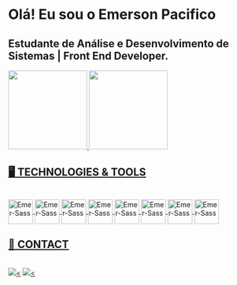 
# Olá! Eu sou o Emerson Pacifico 

## Estudante de Análise e Desenvolvimento de Sistemas | Front End Developer.

<div>
  <a href="https://github.com/emersonpacifico">
  <img height="160em" src="https://github-readme-stats.vercel.app/api?username=emersonpacifico&theme=dark&show_icons=true"/>
  <img height="160em" src="https://github-readme-stats.vercel.app/api/top-langs/?username=emersonpacifico&layout=compact&langs_count=7&theme=dark"/>
</div>

 ## 🖥️ TECHNOLOGIES & TOOLS
 <div style="display: inline_block"><br>
	 
<img align="center" alt="Emer-Sass" height="50" width="50" src="https://cdn.jsdelivr.net/gh/devicons/devicon/icons/javascript/javascript-original.svg">
<img align="center" alt="Emer-Sass" height="50" width="50" src="https://cdn.jsdelivr.net/gh/devicons/devicon/icons/html5/html5-original.svg">
<img align="center" alt="Emer-Sass" height="50" width="50" src="https://cdn.jsdelivr.net/gh/devicons/devicon/icons/css3/css3-original.svg">
 <img align="center" alt="Emer-Sass" height="50" width="50" src="https://cdn.jsdelivr.net/gh/devicons/devicon/icons/jquery/jquery-plain-wordmark.svg">
  <img align="center" alt="Emer-Sass" height="50" width="50" src="https://cdn.jsdelivr.net/gh/devicons/devicon/icons/bootstrap/bootstrap-original.svg">
 <img align="center" alt="Emer-Sass" height="50" width="50" src="https://cdn.jsdelivr.net/gh/devicons/devicon/icons/sass/sass-original.svg">
<img align="center" alt="Emer-Sass" height="50" width="50" src="https://cdn.jsdelivr.net/gh/devicons/devicon/icons/figma/figma-original.svg">
<img align="center" alt="Emer-Sass" height="50" width="50" src="https://cdn.jsdelivr.net/gh/devicons/devicon/icons/git/git-original.svg">

        
	 
 </div>

 ## 👋 CONTACT

   <div style="display: inline_block"><br>
   <a href="https://www.linkedin.com/in/emerson-pacifico-3b3216296/"><img src="https://img.shields.io/badge/LinkedIn-0077B5?style=for-the-badge&logo=linkedin&logoColor=white"  target="_blank"><</a>
   <a href="maito:emersonpacifico@gmail.com"><img src="https://img.shields.io/badge/Gmail-D14836?style=for-the-badge&logo=gmail&logoColor=white" target="_blank" ><</a>
          
  </div>




